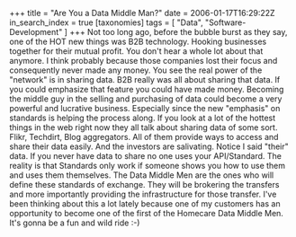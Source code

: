 +++
title = "Are You a Data Middle Man?"
date = 2006-01-17T16:29:22Z
in_search_index = true
[taxonomies]
tags = [
    "Data",
    "Software-Development"
]
+++
Not too long ago, before the bubble burst as they say, one of the HOT new things was B2B technology. Hooking businesses together for their mutual profit. You don't hear a whole lot about that anymore. I think probably because those companies lost their focus and consequently never made any money. You see the real power of the "network" is in sharing data. B2B really was all about sharing that data. If you could emphasize that feature you could have made money. Becoming the middle guy in the selling and purchasing of data could become a very powerful and lucrative business. Especially since the new "emphasis" on standards is helping the process along. If you look at a lot of the hottest things in the web right now they all talk about sharing data of some sort. Flikr, Techdirt, Blog aggregators. All of them provide ways to access and share their data easily. And the investors are salivating. Notice I said "their" data. If you never have data to share no one uses your API/Standard. The reality is that Standards only work if someone shows you how to use them and uses them themselves. The Data Middle Men are the ones who will define these standards of exchange. They will be brokering the transfers and more importantly providing the infrastructure for those transfer. I've been thinking about this a lot lately because one of my customers has an opportunity to become one of the first of the Homecare Data Middle Men. It's gonna be a fun and wild ride :-)
